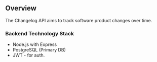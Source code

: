 ## Overview

The Changelog API aims to track software product changes over time.

### Backend Technology Stack

- Node.js with Express
- PostgreSQL (Primary DB)
- JWT - for auth.
